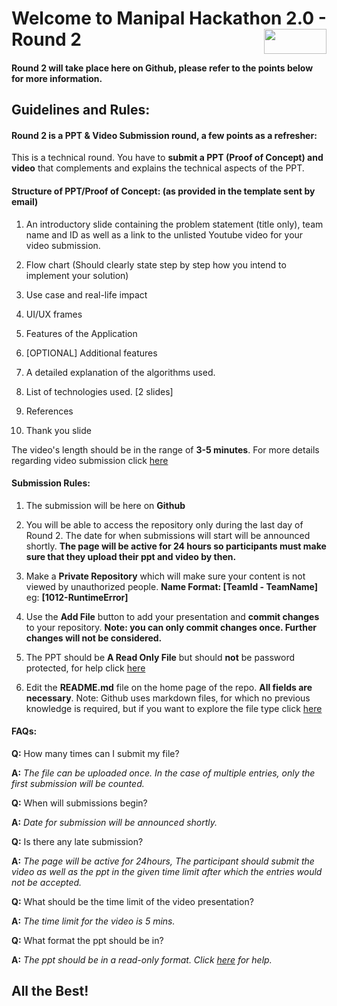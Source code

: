 # Welcome to Manipal Hackathon 2.0 - Round 2 <img align="right" width="100" height="40" src="https://hackathon.techtatva.in/images/darktheme/logo1.svg">

#### Round 2 will take place here on Github, please refer to the points below for more information.

## Guidelines and Rules:

#### Round 2 is a PPT & Video Submission round, a few points as a refresher:

This is a technical round. You have to **submit a PPT (Proof of Concept) and video** that complements and explains the technical aspects of the PPT.

#### Structure of PPT/Proof of Concept: (as provided in the template sent by email)

1. An introductory slide containing the problem statement (title only), team name and ID as well as a link to the unlisted Youtube video for your video submission.

2. Flow chart (Should clearly state step by step how you intend to implement your solution)

3. Use case and real-life impact

4. UI/UX frames

5. Features of the Application

6. [OPTIONAL] Additional features

7. A detailed explanation of the algorithms used.

8. List of technologies used. [2 slides]

9. References

10. Thank you slide

The video's length should be in the range of **3-5 minutes**. For more details regarding video submission click [here](https://hackathon.techtatva.in/hackathon.pdf)

#### Submission Rules:

1) The submission will be here on **Github**

2) You will be able to access the repository only during the last day of Round 2. The date for when submissions will start will be announced shortly. **The page will be active for 24 hours so participants must make sure that they upload their ppt and video by then.**

3) Make a **Private Repository** which will make sure your content is not viewed by unauthorized people. **Name Format: [TeamId - TeamName]** eg: **[1012-RuntimeError]** 

4) Use the **Add File** button to add your presentation and **commit changes** to your repository. 
**Note: you can only commit changes once. Further changes will not be considered.**

5) The PPT should be **A Read Only File** but should **not** be password protected, for help click [here](https://passper.imyfone.com/powerpoint/how-to-make-powerpoint-read-only/#:~:text=Step%201%3A%20Open%20the%20document,%22OK%22%20again%20to%20confirm.)  

6) Edit the **README.md** file on the home page of the repo. **All fields are necessary**. Note: Github uses markdown files, for which no previous knowledge is required, but if you want to explore the file type click [here](https://guides.github.com/features/mastering-markdown/)

#### FAQs:

**Q:** How many times can I submit my file?

**A:** *The file can be uploaded once. In the case of multiple entries, only the first submission will be counted.*

**Q:** When will submissions begin?

**A:**  *Date for submission will be announced shortly.*

**Q:** Is there any late submission?

**A:** *The page will be active for 24hours, The participant should submit the video as well as the ppt in the given time limit after which the entries would not be accepted.*

**Q:** What should be the time limit of the video presentation?

**A:**  *The time limit for the video is 5 mins.*

**Q:** What format the ppt should be in?

**A:** *The ppt should be in a read-only format. Click [here](https://passper.imyfone.com/powerpoint/how-to-make-powerpoint-read-only/#:~:text=Step%201%3A%20Open%20the%20document,%22OK%22%20again%20to%20confirm.) for help.*

## All the Best!
